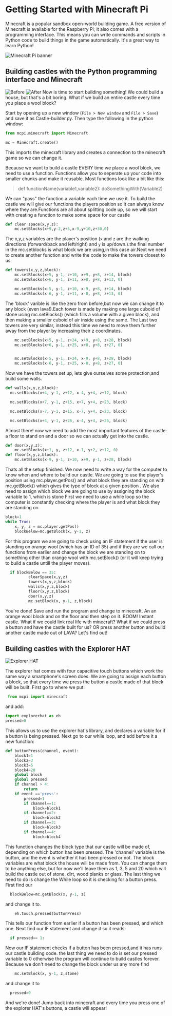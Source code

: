 # Getting Started with Minecraft Pi

Minecraft is a popular sandbox open-world building game. A free version of Minecraft is available for the Raspberry Pi; it also comes with a programming interface. This means you can write commands and scripts in Python code to build things in the game automatically. It's a great way to learn Python!

![Minecraft Pi banner](images/minecraft-pi-banner.png)


## Building castles with the Python programming interface and Minecraft
![Before](images/before.png)
![After](images/after.png)
Now is time to start building something! We could build a house, but that's a bit boring. What if we build an entire castle every time you place a wool block?

Start by opening up a new window (`File > New window` and `File > Save`) and save it as Castle-builder.py. Then type the following in the python window:
```python
from mcpi.minecraft import Minecraft

mc = Minecraft.create()
```
This imports the minecraft library and creates a connection to the minecraft game so we can change it.

Because we want to build a castle EVERY time we place a wool block, we need to use a function. Functions allow you to seperate up your code into smaller chunks and make it reusable. Most functions look like a bit like this:

>def functionName(variable1,variable2):
    doSomethingWith(Variable2)

We can "pass" the function a variable each time we use it. To build the castle we will give our functions the players position so it can always know where they are.Functions are all about splitting code up, so we will start with creating a function to make some space for our castle
```python
def clear space(x,y,z):
    mc.setBlocks(x+9,y-2,z+5,x-9,y+10,z+30,0)
```

The x,y,z variables are the player's position (`x` and `z` are the walking directions (forward/back and left/right) and `y` is up/down.).the final number in the mc.setblocks is what block we are using,in this case air.Next we need to create another function and  write the code to make the towers closest to us.
```python
def towers(x,y,z,block):
    mc.setBlocks(x+5, y-1, z+10, x+9, y+8, z+14, block)
    mc.setBlocks(x+6, y-1, z+11, x+8, y+8, z+13, 0)

    mc.setBlocks(x-5, y-1, z+10, x-9, y+8, z+14, block)
    mc.setBlocks(x-6, y-1, z+11, x-8, y+8, z+13, 0)
```
The 'block' varible is like the zero from before,but now we can change it to any block (even lava!).Each tower is made by making one large cuboid of stone using mc.setBlocks() (which fills a volume with a given block), and then making a smaller cuboid of air inside using the same. The Last two towers are very similar, instead this time we need to move them further away from the player by increasing their z coordinates.
```python
    mc.setBlocks(x+5, y-1, z+24, x+9, y+8, z+28, block)
    mc.setBlocks(x+6, y-1, z+25, x+8, y+8, z+27, 0)


    mc.setBlocks(x-5, y-1, z+24, x-9, y+8, z+28, block)
    mc.setBlocks(x-6, y-1, z+25, x-8, y+8, z+27, 0)
```
Now we have the towers set up, lets give ourselves some protection,and build some walls.
```python
def walls(x,y,z,block):
  mc.setBlocks(x+4, y-1, z+12, x-4, y+4, z+12, block)

  mc.setBlocks(x+7, y-1, z+15, x+7, y+4, z+23, block)

  mc.setBlocks(x-7, y-1, z+15, x-7, y+4, z+23, block)

  mc.setBlocks(x+4, y-1, z+26, x-4, y+4, z+26, block)

```
Almost there! now we need to add the most important features of the castle: a floor to stand on and a door so we can actually get into the castle.
```python
def door(x,y,z):
    mc.setBlocks(x+1, y, z+12, x-1, y+2, z+12, 0)
def floor(x,y,z,block):
    mc.setBlocks(x-9, y-1, z+10, x+9, y-1, z+28, block)
```
Thats all the setup finished. We now need to write a way for the computer to know when and where to build our castle. We are going to use the player's position using mc.player.getPos() and what block they are standing on with mc.getBlock() which gives the type of block at a given position . We also need to assign which block we are going to use by assigning the block variable to 1, which is stone First we need to use a while loop so the computer is constantly checking where the player is and what block they are standing on.
```python
block=1
while True:
    x, y, z = mc.player.getPos()
    blockBelow=mc.getBlock(x, y-1, z)

```
For this program we are going to check using an IF statement if the user is standing on orange wool (which has an ID of 35) and if they are we call our functions from earlier and change the block we are standing on to something other than orange wool with mc.setBlock() (or it will keep trying to build a castle untill the player moves).
```python
  if blockBelow == 35:
          clearSpace(x,y,z)
          towers(x,y,z,block)
          walls(x,y,z,block)
          floor(x,y,z,block)
          door(x,y,z)
          mc.setBlock(x, y-1, z,block)
```
You're done! Save and run the program and change to minecraft. An an orange wool block and on the floor and then step on it. BOOM! Instant castle.
What if we could link real life with minecraft? What if we could press a button and have the castle built for us? OR press another button and build another castle made out of LAVA? Let's find out!   

## Building castles with the Explorer HAT
![Explorer HAT](images/explorer-hat.png)

The explorer hat comes with four capacitive touch buttons which work the same way a smartphone's screen does. We are going to assign each button a block, so that every time we press the button a castle made of that block will be built. First go to where we put:
```python
 from mcpi import minecraft
 ```  
and add:
```python
import explorerhat as eh
pressed=0
```
This allows us to use the explorer hat's library, and declares a variable for if a button is being pressed. Next go to our while loop, and add before it a new function:

```python
def buttonPress(channel, event):
    block1=1
    block2=3
    block3=5
    block4=20
    global block
    global pressed
    if channel > 4:
        return
    if event =='press':
        pressed=1
        if channel==1:
            block=block1           
        if channel==2:
            block=block2   
        if channel==3:
            block=block3
        if channel==4:
            block=block4
```
This function changes the block type that our castle will be made of, depending on which button has been pressed. The 'channel' variable is the button, and the event is whether it has been pressed or not. The block variables are what block the house will be made from. You can change them to be anything else, but for now we'll leave them as 1, 3, 5 and 20 which will build the castle out of stone, dirt, wood planks or glass.
The last thing we need to do is change the While loop so it is checking for a button press. First find our
```python
  blockBelow=mc.getBlock(x, y-1, z)
```
and change it to.
```python
    eh.touch.pressed(buttonPress)
```
This tells our function from earlier if a button has been pressed, and which one. Next find our IF statement and change it so it reads:
```python
  if pressed== 1:
```
Now our IF statement checks if a button has been pressed,and it has runs our castle building code. the last thing we need to do is set our pressed variable to 0 otherwise the program will continue to build castles forever. Because we don't need to change the block under us any more find
```python
    mc.setBlock(x, y-1, z,stone)
```
and change it to
```python
  pressed=0
```
And we're done! Jump back into minecraft and every time you press one of the explorer HAT's buttons, a castle will appear!
